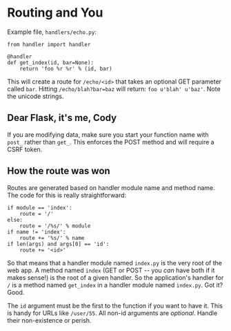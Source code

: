 Routing and You
===============

Example file, `handlers/echo.py`:

	from handler import handler

	@handler
	def get_index(id, bar=None):
		return 'foo %r %r' % (id, bar)


This will create a route for `/echo/<id>` that takes an optional GET parameter called `bar`.  Hitting `/echo/blah?bar=baz` will return: `foo u'blah' u'baz'`.  Note the unicode strings.

Dear Flask, it's me, Cody
-------------------------

If you are modifying data, make sure you start your function name with `post_` rather than `get_`.  This enforces the POST method and will require a CSRF token.

How the route was won
---------------------

Routes are generated based on handler module name and method name.  The code for this is really straightforward:

	if module == 'index':
		route = '/'
	else:
		route = '/%s/' % module
	if name != 'index':
		route += '%s/' % name
	if len(args) and args[0] == 'id':
		route += '<id>'


So that means that a handler module named `index.py` is the very root of the web app.  A method named `index` (GET or POST -- you *can* have both if it makes sense!) is the root of a given handler.  So the application's handler for `/` is a method named `get_index` in a handler module named `index.py`.  Got it?  Good.

The `id` argument must be the first to the function if you want to have it.  This is handy for URLs like `/user/55`.  All non-id arguments are *optional*.  Handle their non-existence or perish.
